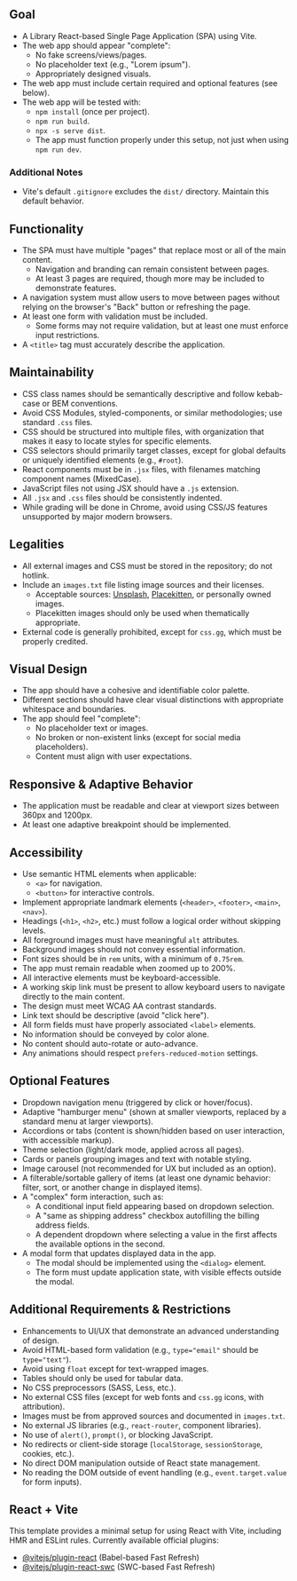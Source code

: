 ## Goal

- A Library React-based Single Page Application (SPA) using Vite.
- The web app should appear "complete":
  - No fake screens/views/pages.
  - No placeholder text (e.g., "Lorem ipsum").
  - Appropriately designed visuals.
- The web app must include certain required and optional features (see below).
- The web app will be tested with:
  - `npm install` (once per project).
  - `npm run build`.
  - `npx -s serve dist`.
  - The app must function properly under this setup, not just when using `npm run dev`.

### Additional Notes

- Vite's default `.gitignore` excludes the `dist/` directory. Maintain this default behavior.

## Functionality

- The SPA must have multiple "pages" that replace most or all of the main content.
  - Navigation and branding can remain consistent between pages.
  - At least 3 pages are required, though more may be included to demonstrate features.
- A navigation system must allow users to move between pages without relying on the browser's "Back" button or refreshing the page.
- At least one form with validation must be included.
  - Some forms may not require validation, but at least one must enforce input restrictions.
- A `<title>` tag must accurately describe the application.

## Maintainability

- CSS class names should be semantically descriptive and follow kebab-case or BEM conventions.
- Avoid CSS Modules, styled-components, or similar methodologies; use standard `.css` files.
- CSS should be structured into multiple files, with organization that makes it easy to locate styles for specific elements.
- CSS selectors should primarily target classes, except for global defaults or uniquely identified elements (e.g., `#root`).
- React components must be in `.jsx` files, with filenames matching component names (MixedCase).
- JavaScript files not using JSX should have a `.js` extension.
- All `.jsx` and `.css` files should be consistently indented.
- While grading will be done in Chrome, avoid using CSS/JS features unsupported by major modern browsers.

## Legalities

- All external images and CSS must be stored in the repository; do not hotlink.
- Include an `images.txt` file listing image sources and their licenses.
  - Acceptable sources: [Unsplash](http://unsplash.com), [Placekitten](http://placekitten.com), or personally owned images.
  - Placekitten images should only be used when thematically appropriate.
- External code is generally prohibited, except for `css.gg`, which must be properly credited.

## Visual Design

- The app should have a cohesive and identifiable color palette.
- Different sections should have clear visual distinctions with appropriate whitespace and boundaries.
- The app should feel "complete":
  - No placeholder text or images.
  - No broken or non-existent links (except for social media placeholders).
  - Content must align with user expectations.

## Responsive & Adaptive Behavior

- The application must be readable and clear at viewport sizes between 360px and 1200px.
- At least one adaptive breakpoint should be implemented.

## Accessibility

- Use semantic HTML elements when applicable:
  - `<a>` for navigation.
  - `<button>` for interactive controls.
- Implement appropriate landmark elements (`<header>`, `<footer>`, `<main>`, `<nav>`).
- Headings (`<h1>`, `<h2>`, etc.) must follow a logical order without skipping levels.
- All foreground images must have meaningful `alt` attributes.
- Background images should not convey essential information.
- Font sizes should be in `rem` units, with a minimum of `0.75rem`.
- The app must remain readable when zoomed up to 200%.
- All interactive elements must be keyboard-accessible.
- A working skip link must be present to allow keyboard users to navigate directly to the main content.
- The design must meet WCAG AA contrast standards.
- Link text should be descriptive (avoid "click here").
- All form fields must have properly associated `<label>` elements.
- No information should be conveyed by color alone.
- No content should auto-rotate or auto-advance.
- Any animations should respect `prefers-reduced-motion` settings.

## Optional Features

- Dropdown navigation menu (triggered by click or hover/focus).
- Adaptive "hamburger menu" (shown at smaller viewports, replaced by a standard menu at larger viewports).
- Accordions or tabs (content is shown/hidden based on user interaction, with accessible markup).
- Theme selection (light/dark mode, applied across all pages).
- Cards or panels grouping images and text with notable styling.
- Image carousel (not recommended for UX but included as an option).
- A filterable/sortable gallery of items (at least one dynamic behavior: filter, sort, or another change in displayed items).
- A "complex" form interaction, such as:
  - A conditional input field appearing based on dropdown selection.
  - A "same as shipping address" checkbox autofilling the billing address fields.
  - A dependent dropdown where selecting a value in the first affects the available options in the second.
- A modal form that updates displayed data in the app.
  - The modal should be implemented using the `<dialog>` element.
  - The form must update application state, with visible effects outside the modal.

## Additional Requirements & Restrictions

- Enhancements to UI/UX that demonstrate an advanced understanding of design.
- Avoid HTML-based form validation (e.g., `type="email"` should be `type="text"`).
- Avoid using `float` except for text-wrapped images.
- Tables should only be used for tabular data.
- No CSS preprocessors (SASS, Less, etc.).
- No external CSS files (except for web fonts and `css.gg` icons, with attribution).
- Images must be from approved sources and documented in `images.txt`.
- No external JS libraries (e.g., `react-router`, component libraries).
- No use of `alert()`, `prompt()`, or blocking JavaScript.
- No redirects or client-side storage (`localStorage`, `sessionStorage`, cookies, etc.).
- No direct DOM manipulation outside of React state management.
- No reading the DOM outside of event handling (e.g., `event.target.value` for form inputs).

## React + Vite

This template provides a minimal setup for using React with Vite, including HMR and ESLint rules.
Currently available official plugins:
- [@vitejs/plugin-react](https://github.com/vitejs/vite-plugin-react/blob/main/packages/plugin-react/README.md) (Babel-based Fast Refresh)
- [@vitejs/plugin-react-swc](https://github.com/vitejs/vite-plugin-react-swc) (SWC-based Fast Refresh)


